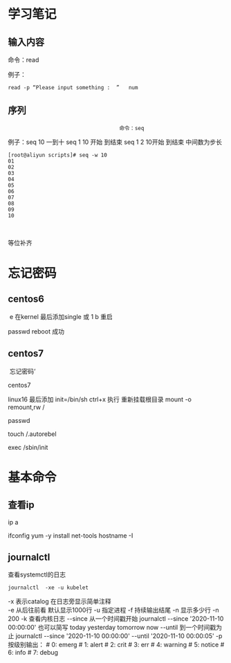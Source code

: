 # 学习笔记

## 输入内容

命令：read 

例子：

```shell
read -p “Please input something :  ”   num 
```



## 序列

                                        命令：seq
例子：seq 10      一到十
          seq 1 10   开始 到结束
          seq 1 2 10开始 到结束 中间数为步长

```
[root@aliyun scripts]# seq -w 10
01
02
03
04
05
06
07
08
09
10
```

​          

等位补齐



# 忘记密码

## centos6

​                                        e 
在kernel 最后添加single 或 1 
b 重启

passwd
reboot
成功



## centos7

​                                        忘记密码‘

centos7   

linux16 最后添加 init=/bin/sh
ctrl+x  执行
重新挂载根目录
mount -o remount,rw /

passwd

touch /.autorebel

exec /sbin/init

# 基本命令

## 查看ip

ip a

ifconfig     yum -y install net-tools
hostname -I



## journalctl 

查看systemctl的日志

```
journalctl  -xe -u kubelet
```

-x   表示catalog    在日志旁显示简单注释  
-e   从后往前看  默认显示1000行
-u   指定进程
-f    持续输出结尾
-n   显示多少行   -n 200
-k   查看内核日志
--since 从一个时间戳开始 journalctl --since '2020-11-10 00:00:00'  也可以简写 today yesterday
tomorrow now
--until  到一个时间戳为止 journalctl --since '2020-11-10 00:00:00' --until '2020-11-10 00:00:05'
-p  按级别输出： 
\# 0: emerg
\# 1: alert
\# 2: crit
\# 3: err
\# 4: warning
\# 5: notice
\# 6: info
\# 7: debug
